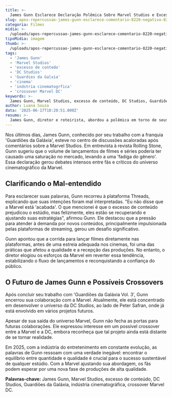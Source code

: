 ```yaml
---
title: >-
  James Gunn Esclarece Declaração Polêmica Sobre Marvel Studios e Excesso de Conteúdo
slug: apos-repercussao-james-gunn-esclarece-comentario-8220-negativo-8221-sobre-a-marvel-studios
categoria: Filmes
midia: >-
  /uploads/apos-repercussao-james-gunn-esclarece-comentario-8220-negativo-8221-sobre-a-marvel-studios-thumb.webp
tipoMidia: imagem
thumb: >-
  /uploads/apos-repercussao-james-gunn-esclarece-comentario-8220-negativo-8221-sobre-a-marvel-studios-thumb.webp
tags:
  - 'James Gunn'
  - 'Marvel Studios'
  - 'excesso de contedo'
  - 'DC Studios'
  - 'Guardies da Galxia'
  - 'cinema'
  - 'indstria cinematogrfica'
  - 'crossover Marvel DC'
keywords: >-
  James Gunn, Marvel Studios, excesso de conteúdo, DC Studios, Guardiões da Galáxia, cinema, indústria cinematográfica, crossover Marvel DC
author: Luana Souza
data: '2025-06-17T10:20:51.000Z'
resumo: >-
  James Gunn, diretor e roteirista, abordou a polêmica em torno de seus comentários sobre o impacto do excesso de conteúdo da Marvel Studios. Ele destacou que o estúdio está superando as dificuldades enfrentadas pelo ritmo acelerado de lançamentos.
---
```


Nos últimos dias, James Gunn, conhecido por seu trabalho com a franquia 'Guardiões da Galáxia', esteve no centro de discussões acaloradas após comentários sobre a Marvel Studios. Em entrevista à revista Rolling Stone, Gunn sugeriu que o volume de lançamentos de filmes e séries poderia ter causado uma saturação no mercado, levando a uma 'fadiga do gênero'. Essa declaração gerou debates intensos entre fãs e críticos do universo cinematográfico da Marvel.

## Clarificando o Mal-entendido

Para esclarecer suas palavras, Gunn recorreu à plataforma Threads, explicando que suas intenções foram mal interpretadas. "Eu não disse que a Marvel está 'acabada'. O que mencionei é que o excesso de conteúdo prejudicou o estúdio, mas felizmente, eles estão se recuperando e ajustando suas estratégias", afirmou Gunn. Ele destacou que a pressão para atender à demanda por novos conteúdos, principalmente impulsionada pelas plataformas de streaming, gerou um desafio significativo.

Gunn apontou que a corrida para lançar filmes diretamente nas plataformas, antes de uma estreia adequada nos cinemas, foi uma das práticas que afetou a qualidade e a recepção das produções. No entanto, o diretor elogiou os esforços da Marvel em reverter essa tendência, estabilizando o fluxo de lançamentos e reconquistando a confiança do público.

## O Futuro de James Gunn e Possíveis Crossovers

Após concluir seu trabalho com 'Guardiões da Galáxia Vol. 3', Gunn encerrou sua colaboração com a Marvel. Atualmente, ele está concentrado em desenvolver o universo da DC Studios, ao lado de Peter Safran, onde já está envolvido em vários projetos futuros.

Apesar de sua saída do universo Marvel, Gunn não fecha as portas para futuras colaborações. Ele expressou interesse em um possível crossover entre a Marvel e a DC, embora reconheça que tal projeto ainda está distante de se tornar realidade.

Em 2025, com a indústria do entretenimento em constante evolução, as palavras de Gunn ressoam com uma verdade inegável: encontrar o equilíbrio entre quantidade e qualidade é crucial para o sucesso sustentável de qualquer estúdio. Com a Marvel ajustando sua abordagem, os fãs podem esperar por uma nova fase de produções de alta qualidade.

**Palavras-chave:** James Gunn, Marvel Studios, excesso de conteúdo, DC Studios, Guardiões da Galáxia, indústria cinematográfica, crossover Marvel DC.